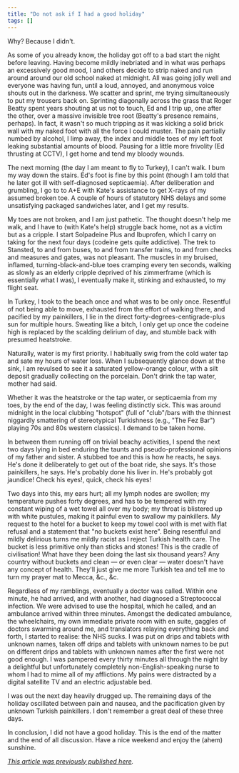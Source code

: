 ```yaml
---
title: "Do not ask if I had a good holiday"
tags: []
---
```


Why? Because I didn't.

As some of you already know, 
the holiday got off to a bad start the night before leaving. 
Having become mildly inebriated and in what was perhaps an excessively good mood, 
I and others decide to strip naked and run around around our old school naked at midnight. 
All was going jolly well and everyone was having fun, 
until a loud, annoyed, and anonymous voice shouts out in the darkness. 
We scatter and sprint, me trying simultaneously to put my trousers back on. 
Sprinting diagonally across the grass that Roger Beatty spent years shouting at us not to touch, 
Ed and I trip up, one after the other, 
over a massive invisible tree root (Beatty's presence remains, perhaps). 
In fact, it wasn't so much tripping 
as it was kicking a solid brick wall 
with my naked foot 
with all the force I could muster. 
The pain partially numbed by alcohol, 
I limp away, 
the index and middle toes of my left foot leaking substantial amounts of blood. 
Pausing for a little more frivolity (Ed thrusting at CCTV), 
I get home and tend my bloody wounds.

The next morning (the day I am meant to fly to Turkey), I can't walk. 
I bum my way down the stairs. 
Ed's foot is fine by this point 
(though I am told that he later got ill with self-diagnosed septicaemia). 
After deliberation and grumbling, 
I go to to A+E with Kate's assistance to get X-rays of my assumed broken toe. 
A couple of hours of statutory NHS delays and some unsatisfying packaged sandwiches later, 
and I get my results.

My toes are not broken, and I am just pathetic. 
The thought doesn't help me walk, 
and I have to (with Kate's help) struggle back home, 
not as a victim but as a cripple. 
I start Solpadeine Plus and Ibuprofen, 
which I carry on taking for the next four days 
(codeine gets quite addictive). 
The trek to Stansted, 
to and from buses, 
to and from transfer trains, 
to and from checks and measures and gates,
was not pleasant. 
The muscles in my bruised, inflamed, turning-black-and-blue toes cramping every ten seconds, 
walking as slowly as an elderly cripple deprived of his zimmerframe (which is essentially what I was), 
I eventually make it, stinking and exhausted, to my flight seat.

In Turkey, I took to the beach once and what was to be only once. 
Resentful of not being able to move, 
exhausted from the effort of walking there, 
and pacified by my painkillers, 
I lie in the direct forty-degrees-centigrade-plus sun for multiple hours. 
Sweating like a bitch, 
I only get up once the codeine high is replaced by the scalding delirium of day, 
and stumble back with presumed heatstroke.

Naturally, water is my first priority. 
I habitually swig from the cold water tap and sate my hours of water loss. 
When I subsequently glance down at the sink, 
I am revulsed to see it a saturated yellow-orange colour, 
with a silt deposit gradually collecting on the porcelain. 
Don't drink the tap water, mother had said.

Whether it was the heatstroke or the tap water, or septicaemia from my toes, 
by the end of the day, I was feeling distinctly sick. 
This was around midnight in the local clubbing "hotspot" 
(full of "club"/bars with the thinnest niggardly smattering of stereotypical Turkishness 
(e.g., "The Fez Bar") playing 70s and 80s western classics). 
I demand to be taken home.

In between them running off on trivial beachy activities, 
I spend the next two days lying in bed 
enduring the taunts and pseudo-professional opinions of my father and sister. 
A stubbed toe and this is how he reacts, he says. 
He's done it deliberately to get out of the boat ride, she says. 
It's those painkillers, he says. 
He's probably done his liver in. 
He's probably got jaundice! 
Check his eyes!, quick, check his eyes!

Two days into this, my ears hurt; 
all my lymph nodes are swollen; 
my temperature pushes forty degrees, 
and has to be tempered with my constant wiping of a wet towel all over my body; 
my throat is blistered up with white pustules, 
making it painful even to swallow my painkillers. 
My request to the hotel for a bucket to keep my towel cool with 
is met with flat refusal and a statement that "no buckets exist here". 
Being resentful and mildly delirious turns me mildly racist as I reject Turkish health care. 
The bucket is less primitive only than sticks and stones! 
This is the cradle of civilisation! 
What have they been doing the last six thousand years? 
Any country without buckets and clean — or even clear — water doesn't have any concept of health. 
They'll just give me more Turkish tea and tell me to turn my prayer mat to Mecca, &c., &c.

Regardless of my ramblings, eventually a doctor was called. 
Within one minute, he had arrived, and with another, had diagnosed a Streptococcal infection. 
We were advised to use the hospital, which he called, and an ambulance arrived within three minutes. 
Amongst the dedicated ambulance, 
the wheelchairs, 
my own immediate private room with en suite, 
gaggles of doctors swarming around me, 
and translators relaying everything back and forth, 
I started to realise: 
the NHS sucks. 
I was put on drips and tablets with unknown names, 
taken off drips and tablets with unknown names 
to be put on different drips and tablets with unknown names 
after the first were not good enough. 
I was pampered every thirty minutes all through the night 
by a delightful but unfortunately completely non-English-speaking nurse 
to whom I had to mime all of my afflictions. 
My pains were distracted by a digital satellite TV and an electric adjustable bed.

I was out the next day heavily drugged up. 
The remaining days of the holiday oscillated between pain and nausea, 
and the pacification given by unknown Turkish painkillers. 
I don't remember a great deal of these three days.

In conclusion, I did not have a good holiday. 
This is the end of the matter and the end of all discussion. 
Have a nice weekend and enjoy the (ahem) sunshine.

_[This article was previously published here](https://www.facebook.com/notes/james-harrison-fisher/do-not-ask-if-i-had-a-good-holiday/3305580771/)._